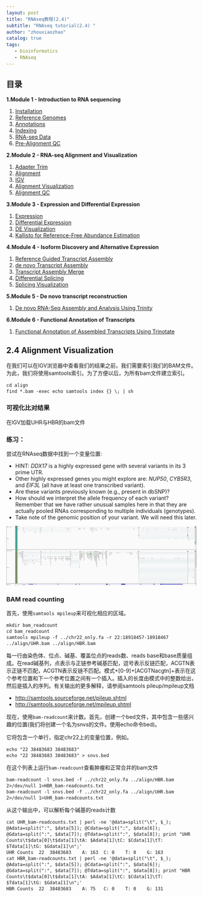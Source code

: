 ```yaml
---
layout: post
title: "RNAseq教程(2.4)"
subtitle: "RNAseq tutorial(2.4) "
author: "zhouxiaozhao"
catalog: true
tags:
   - bioinformatics
   - RNAseq
---
```


## 目录

**1.Module 1 - Introduction to RNA sequencing**

1. [Installation](https://www.zhouxiaozhao.cn/2020/11/17/RNAseq(1)/)
2. [Reference Genomes](https://www.zhouxiaozhao.cn/2020/11/28/RNAseq(2)/)
3. [Annotations](https://www.zhouxiaozhao.cn/2020/12/01/RNAseq(3)/)
4. [Indexing](https://www.zhouxiaozhao.cn/2020/12/03/RNAseq(4)/)
5. [RNA-seq Data](https://www.zhouxiaozhao.cn/2020/12/05/RNAseq(5)/)
6. [Pre-Alignment QC](https://www.zhouxiaozhao.cn/2020/12/08/RNAseq(6)/)

**2.Module 2 - RNA-seq Alignment and Visualization**

1. [Adapter Trim](https://www.zhouxiaozhao.cn/2020/12/10/RNAseq(7)/)
2. [Alignment](https://www.zhouxiaozhao.cn/2020/12/12/RNAseq(8)/)
3. [IGV](https://www.zhouxiaozhao.cn/2020/12/15/RNAseq(9)/)
4. [Alignment Visualization](https://www.zhouxiaozhao.cn/2020/12/17/RNAseq(10)/)
5. [Alignment QC](https://www.zhouxiaozhao.cn/2020/12/19/RNAseq(11)/)

**3.Module 3 - Expression and Differential Expression**

1. [Expression](https://www.zhouxiaozhao.cn/2020/12/22/RNAseq(12)/)
2. [Differential Expression](https://www.zhouxiaozhao.cn/2020/12/24/RNAseq(13)/)
3. [DE Visualization](https://www.zhouxiaozhao.cn/2020/12/26/RNAseq(14)/)
4. [Kallisto for Reference-Free Abundance Estimation](https://www.zhouxiaozhao.cn/2020/12/29/RNAseq(15)/)

**4.Module 4 - Isoform Discovery and Alternative Expression**

1. [Reference Guided Transcript Assembly](https://www.zhouxiaozhao.cn/2020/12/31/RNAseq(16)/)
2. [de novo Transcript Assembly](https://www.zhouxiaozhao.cn/2021/01/02/RNAseq(17)/)
3. [Transcript Assembly Merge](https://www.zhouxiaozhao.cn/2021/01/05/RNAseq(18)/)
4. [Differential Splicing](https://www.zhouxiaozhao.cn/2021/01/07/RNAseq(19)/)
5. [Splicing Visualization](https://www.zhouxiaozhao.cn/2021/01/09/RNAseq(20)/)

**5.Module 5 - De novo transcript reconstruction**

1. [De novo RNA-Seq Assembly and Analysis Using Trinity](https://www.zhouxiaozhao.cn/2021/01/12/RNAseq(21)/)

**6.Module 6 - Functional Annotation of Transcripts**

1. [Functional Annotation of Assembled Transcripts Using Trinotate](https://www.zhouxiaozhao.cn/2021/01/14/RNAseq(22)/)

## 2.4  Alignment Visualization

在我们可以在IGV浏览器中查看我们的结果之前，我们需要索引我们的BAM文件。为此，我们将使用samtools索引。为了方便以后，为所有bam文件建立索引。

```
cd align
find *.bam -exec echo samtools index {} \; | sh
```

### 可视化比对结果

在IGV加载UHR与HBR的bam文件

### 练习：

尝试在RNAseq数据中找到一个变量位置:

- HINT: *DDX17* is a highly expressed gene with several variants in its 3 prime UTR.
- Other highly expressed genes you might explore are: *NUP50*, *CYB5R3*, and *EIF3L* (all have at least one transcribed variant).
- Are these variants previously known (e.g., present in dbSNP)?
- How should we interpret the allele frequency of each variant?   Remember that we have rather unusual samples here in that they are  actually pooled RNAs corresponding to multiple individuals (genotypes).
- Take note of the genomic position of your variant. We will need this later.

![image-20201229161539281](/img/posts/2020.12.17/image-20201229161539281.png)

### BAM read counting

首先，使用`samtools mpileup`来可视化相应的区域。

```
mkdir bam_readcount
cd bam_readcount
samtools mpileup -f ../chr22_only.fa -r 22:18918457-18918467 ../align/UHR.bam ../align/HBR.bam
```

每一行由染色体、位点、碱基、覆盖位点的reads数、reads base和base质量组成。在read碱基列，点表示与正链参考碱基匹配，逗号表示反链匹配，ACGTN表示正链不匹配，ACGTN表示反链不匹配。模式\+[0-9]+[ACGTNacgtn]+表示在这个参考位置和下一个参考位置之间有一个插入。插入的长度由模式中的整数给出，然后是插入的序列。有关输出的更多解释，请参阅samtools pileup/mpileup文档

- http://samtools.sourceforge.net/pileup.shtml
- http://samtools.sourceforge.net/mpileup.shtml

现在，使用`bam-readcount`来计数。首先，创建一个bed文件，其中包含一些感兴趣的位置(我们将创建一个名为snvs的文件。使用echo命令bed)。

它将包含一个单行，指定chr22上的变量位置，例如。

```
echo "22 38483683 38483683"
echo "22 38483683 38483683" > snvs.bed
```

在这个列表上运行`bam-readcount`查看肿瘤和正常合并的bam文件

```
bam-readcount -l snvs.bed -f ../chr22_only.fa ../align/HBR.bam 2>/dev/null 1>HBR_bam-readcounts.txt
bam-readcount -l snvs.bed -f ../chr22_only.fa ../align/UHR.bam 2>/dev/null 1>UHR_bam-readcounts.txt
```

从这个输出中，可以解析每个碱基的reads计数

```
cat UHR_bam-readcounts.txt | perl -ne '@data=split("\t", $_); @Adata=split(":", $data[5]); @Cdata=split(":", $data[6]); @Gdata=split(":", $data[7]); @Tdata=split(":", $data[8]); print "UHR Counts\t$data[0]\t$data[1]\tA: $Adata[1]\tC: $Cdata[1]\tT: $Tdata[1]\tG: $Gdata[1]\n";'
UHR Counts	22	38483683	A: 163	C: 0	T: 0	G: 163
cat HBR_bam-readcounts.txt | perl -ne '@data=split("\t", $_); @Adata=split(":", $data[5]); @Cdata=split(":", $data[6]); @Gdata=split(":", $data[7]); @Tdata=split(":", $data[8]); print "HBR Counts\t$data[0]\t$data[1]\tA: $Adata[1]\tC: $Cdata[1]\tT: $Tdata[1]\tG: $Gdata[1]\n";'
HBR Counts	22	38483683	A: 75	C: 0	T: 0	G: 131
```

